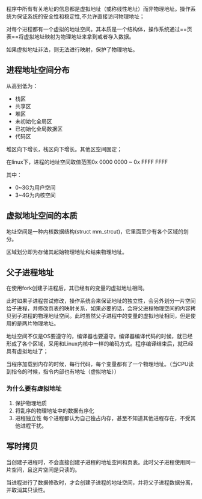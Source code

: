 程序中所有有关地址的信息都是虚拟地址（或称线性地址）而非物理地址。操作系统为保证系统的安全性和稳定性,不允许直接访问物理地址；

对每个进程都有一个虚拟的地址空间。其本质是一个结构体，操作系统通过==页表==将虚拟地址映射为物理地址来拿到或者存入数据。

如果虚拟地址非法，则无法进行映射，保护了物理地址。
## 进程地址空间分布
从高到低为：

- 栈区
- 共享区
- 堆区
- 未初始化全局区
- 已初始化全局数据区
- 代码区

堆区向下增长，栈区向下增长。其他区空间固定；

在linux下，进程的地址空间取值范围0x 0000 0000 ~ 0x FFFF FFFF

其中：
- 0~3G为用户空间
- 3~4G为内核空间

## 虚拟地址空间的本质

地址空间是一种内核数据结构(struct mm_strcut)，它里面至少有各个区域的划分。

区域划分即为存储其起始物理地址和结束物理地址。

## 父子进程地址

在使用fork创建子进程后，其已经有的变量的虚拟地址相同。

此时如果子进程尝试修改，操作系统会来保证地址的独立性，会另外划分一片空间给子进程，并修改页表的映射关系，如果必要的话，会将父进程物理空间的内容拷贝到子进程的物理地址空间。此时虽然父子进程中的变量的虚拟地址相同，但是使用的是两片物理地址。

地址空间不仅是OS要遵守的，编译器也要遵守。编译器编译代码的时候，就已经形成了各个区域，采用和Linux内核中一样的编码方式。程序编译结束后，就已经具有虚拟地址了；

当程序加载到内存的时候，每行代码，每个变量都有了一个物理地址。（当CPU读到指令的时候，指令内部也有地址（虚拟地址））

### 为什么要有虚拟地址

1. 保护物理地质
2. 将乱序的物理地址中的数据有序化
3. 进程独立性
每个进程都认为自己独占内存，甚至不知道其他进程存在，不受其他进程干扰。

## 写时拷贝

当创建子进程时，不会直接创建子进程的地址空间和页表。此时父子进程使用同一片空间，且这片空间是只读的。

当进程进行了数据修改时，才会创建子进程的地址空间，并将父子进程数据分离，并取消其只读性。

